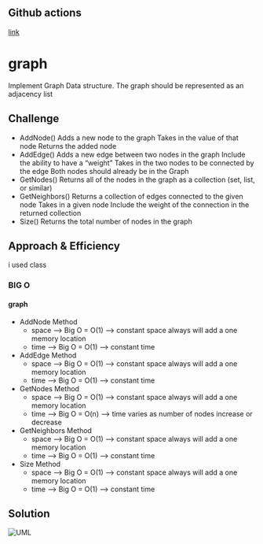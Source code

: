 ## Github actions
[link](https://github.com/ruwaid-401-advanced-javascript/data-structures-and-algorithms/pull/26/checks)

# graph

Implement Graph Data structure.  The graph should be represented as an adjacency list

## Challenge

* AddNode()
  Adds a new node to the graph
  Takes in the value of that node
  Returns the added node
* AddEdge()
  Adds a new edge between two nodes in the graph
  Include the ability to have a “weight”
  Takes in the two nodes to be connected by the edge
  Both nodes should already be in the Graph
* GetNodes()
  Returns all of the nodes in the graph as a collection (set, list, or similar)
* GetNeighbors()
  Returns a collection of edges connected to the given node
  Takes in a given node
  Include the weight of the connection in the returned collection
* Size()
  Returns the total number of nodes in the graph

## Approach & Efficiency

i used class 
### BIG O
#### graph 
* AddNode Method
  * space --> Big O = O(1) -->  constant space always will add a one memory location
  * time --> Big O = O(1) -->  constant time
* AddEdge Method
  * space --> Big O = O(1) -->  constant space always will add a one memory location
  * time --> Big O = O(1) -->  constant time
* GetNodes Method
  * space --> Big O = O(1) -->  constant space always will add a one memory location
  * time --> Big O = O(n) -->  time varies as number of nodes increase or decrease
* GetNeighbors Method
  * space --> Big O = O(1) -->  constant space always will add a one memory location
  * time --> Big O = O(1) -->  constant time
* Size Method
  * space --> Big O = O(1) -->  constant space always will add a one memory location
  * time --> Big O = O(1) -->  constant time



## Solution

![UML](../../assets/graph.Jpeg)